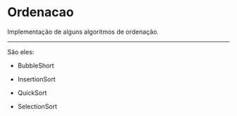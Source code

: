 # Ordenacao
Implementação de alguns algoritmos de ordenação.

---------
São eles:

- BubbleShort

- InsertionSort

- QuickSort

- SelectionSort
